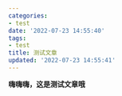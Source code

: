 ```yaml
---
categories:
- test
date: '2022-07-23 14:55:40'
tags:
- test
title: 测试文章
updated: '2022-07-23 14:55:41'
---
```

**嗨嗨嗨，这是测试文章哦**
